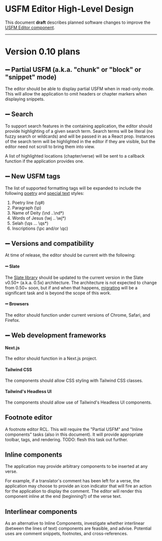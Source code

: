 # USFM Editor High-Level Design

This document **draft** describes planned software changes to improve the [USFM Editor component](https://github.com/friendsofagape/usfm-editor).

***

# Version 0.10 plans

## ➖ Partial USFM (a.k.a. "chunk" or "block" or "snippet" mode)

The editor should be able to display partial USFM when in read-only mode. This will allow the application to omit headers or chapter markers when displaying snippets.

## ➖ Search 

To support search features in the containing application, the editor should provide highlighting of a given search term. Search terms will be literal (no fuzzy search or wildcards) and will be passed in as a React prop. Instances of the search term will be highlighted in the editor if they are visible, but the editor need not scroll to bring them into view.

A list of highlighted locations (chapter/verse) will be sent to a callback function if the application provides one.

## ➖ New USFM tags

The list of supported formatting tags will be expanded to include the following [poetry](https://ubsicap.github.io/usfm/poetry) and [special text](https://ubsicap.github.io/usfm/characters/index.html#special-text) styles:

1. Poetry line (\q#)
2. Paragraph (\p)
3. Name of Deity (\nd ..\nd\*)
4. Words of Jesus (\wj .. \wj\*)
5. Selah (\qs ... \qs\*)
6. Inscriptions (\pc and/or \qc)

## ➖ Versions and compatibility

At time of release, the editor should be current with the following:

#### ➖ Slate
The [Slate library](https://www.npmjs.com/package/slate) should be updated to the current version in the Slate v0.50+ (a.k.a. 0.5x) architecture. The architecture is not expected to change from 0.50+ soon, but if and when that happens, [migrating](https://docs.slatejs.org/concepts/xx-migrating) will be a significant task and is beyond the scope of this work.

#### ➖ Browsers

The editor should function under current versions of Chrome, Safari, and Firefox.

## ➖ Web development frameworks

#### Next.js
The editor should function in a Next.js project.

#### Tailwind CSS
The components should allow CSS styling with Tailwind CSS classes.

#### Tailwind's Headless UI
The components should allow use of Tailwind's Headless UI components.

## Footnote editor

A footnote editor RCL. This will require the "Partial USFM" and "Inline components" tasks (also in this document). It will provide appropriate toolbar, tags, and rendering.
TODO: flesh this task out further.

## Inline components

The application may provide arbitrary components to be inserted at any verse.

For example, if a translator's comment has been left for a verse, the application may choose to provide an icon indicator that will fire an action for the application to display the comment. The editor will render this component inline at the end (beginning?) of the verse text.

## Interlinear components

As an alternative to Inline Components, investigate whether interlinear (between the lines of text) components are feasible, and advise. Potential uses are comment snippets, footnotes, and cross-references.

